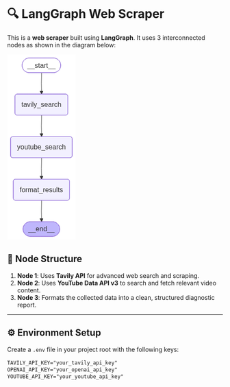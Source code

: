 # 🔍 LangGraph Web Scraper

This is a **web scraper** built using **LangGraph**. It uses 3 interconnected nodes as shown in the diagram below:

![Node Diagram](output.png)

## 🧠 Node Structure

1. **Node 1**: Uses **Tavily API** for advanced web search and scraping.  
2. **Node 2**: Uses **YouTube Data API v3** to search and fetch relevant video content.  
3. **Node 3**: Formats the collected data into a clean, structured diagnostic report.

---

## ⚙️ Environment Setup

Create a `.env` file in your project root with the following keys:

```env
TAVILY_API_KEY="your_tavily_api_key"
OPENAI_API_KEY="your_openai_api_key"
YOUTUBE_API_KEY="your_youtube_api_key"
